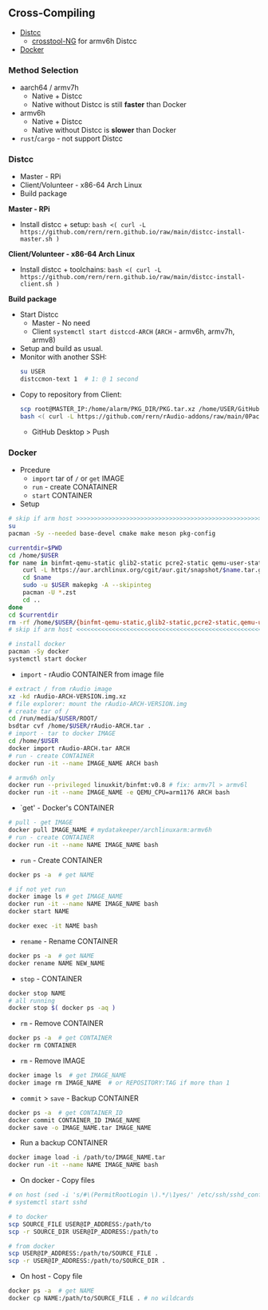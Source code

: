 Cross-Compiling
---
- [Distcc](#distcc)
    - [crosstool-NG](https://github.com/rern/rern.github.io/tree/main/crosstool-NG) for armv6h Distcc
- [Docker](#docker)

### Method Selection
- aarch64 / armv7h
	- Native + Distcc
	- Native without Distcc is still **faster** than Docker
- armv6h
	- Native + Distcc
	- Native without Distcc is **slower** than Docker
- `rust`/`cargo` - not support Distcc

### Distcc
- Master - RPi
- Client/Volunteer - x86-64 Arch Linux
- Build package

**Master - RPi**
- Install distcc + setup: `bash <( curl -L https://github.com/rern/rern.github.io/raw/main/distcc-install-master.sh )`

**Client/Volunteer - x86-64 Arch Linux**
- Install distcc + toolchains: `bash <( curl -L https://github.com/rern/rern.github.io/raw/main/distcc-install-client.sh )`

**Build package**
- Start Distcc
	- Master - No need
	- Client `systemctl start distccd-ARCH` (`ARCH` - armv6h, armv7h, armv8)
- Setup and build as usual.
- Monitor with another SSH: 
	```sh
	su USER
	distccmon-text 1  # 1: @ 1 second
	```
- Copy to repository from Client:
	```sh
	scp root@MASTER_IP:/home/alarm/PKG_DIR/PKG.tar.xz /home/USER/GitHub/rern.github.io/ARCH
	bash <( curl -L https://github.com/rern/rAudio-addons/raw/main/0Packages/repoupdate.sh )	
	```
	- GitHub Desktop > Push

### Docker
- Prcedure
	- `import` tar of  `/` or `get` IMAGE
 	- `run` - create CONATAINER
	- `start` CONTAINER
- Setup
```sh
# skip if arm host >>>>>>>>>>>>>>>>>>>>>>>>>>>>>>>>>>>>>>>>>>>>>>>>>>>>>>>>>>>>>>>>>>>>>
su
pacman -Sy --needed base-devel cmake make meson pkg-config

currentdir=$PWD
cd /home/$USER
for name in binfmt-qemu-static glib2-static pcre2-static qemu-user-static; do # keep order
	curl -L https://aur.archlinux.org/cgit/aur.git/snapshot/$name.tar.gz | sudo -u $USER bsdtar xf -
	cd $name
	sudo -u $USER makepkg -A --skipinteg
	pacman -U *.zst
	cd ..
done
cd $currentdir
rm -rf /home/$USER/{binfmt-qemu-static,glib2-static,pcre2-static,qemu-user-static}
# skip if arm host <<<<<<<<<<<<<<<<<<<<<<<<<<<<<<<<<<<<<<<<<<<<<<<<<<<<<<<<<<<<<<<<<<<<<

# install docker
pacman -Sy docker
systemctl start docker
```

- `import` - rAudio CONTAINER from image file
```sh
# extract / from rAudio image
xz -kd rAudio-ARCH-VERSION.img.xz
# file explorer: mount the rAudio-ARCH-VERSION.img
# create tar of /
cd /run/media/$USER/ROOT/
bsdtar cvf /home/$USER/rAudio-ARCH.tar .
# import - tar to docker IMAGE
cd /home/$USER
docker import rAudio-ARCH.tar ARCH
# run - create CONTAINER
docker run -it --name IMAGE_NAME ARCH bash

# armv6h only
docker run --privileged linuxkit/binfmt:v0.8 # fix: armv7l > armv6l
docker run -it --name IMAGE_NAME -e QEMU_CPU=arm1176 ARCH bash
```

- `get' - Docker's CONTAINER
```sh
# pull - get IMAGE
docker pull IMAGE_NAME # mydatakeeper/archlinuxarm:armv6h
# run - create CONTAINER
docker run -it --name NAME IMAGE_NAME bash
```

- `run` - Create CONTAINER
```sh
docker ps -a  # get NAME

# if not yet run
docker image ls # get IMAGE_NAME
docker run -it --name NAME IMAGE_NAME bash
docker start NAME

docker exec -it NAME bash
```
- `rename` - Rename CONTAINER
```sh
docker ps -a  # get NAME
docker rename NAME NEW_NAME
```
- `stop` - CONTAINER
```sh
docker stop NAME
# all running
docker stop $( docker ps -aq )
```
- `rm` - Remove CONTAINER
```sh
docker ps -a  # get CONTAINER
docker rm CONTAINER
```
- `rm` - Remove IMAGE
```sh
docker image ls  # get IMAGE_NAME
docker image rm IMAGE_NAME  # or REPOSITORY:TAG if more than 1
```
- `commit` > `save` - Backup CONTAINER
```sh
docker ps -a  # get CONTAINER_ID
docker commit CONTAINER_ID IMAGE_NAME
docker save -o IMAGE_NAME.tar IMAGE_NAME
```
- Run a backup CONTAINER
```sh
docker image load -i /path/to/IMAGE_NAME.tar
docker run -it --name NAME IMAGE_NAME bash
```

- On docker - Copy files
```sh
# on host (sed -i 's/#\(PermitRootLogin \).*/\1yes/' /etc/ssh/sshd_config)
# systemctl start sshd

# to docker
scp SOURCE_FILE USER@IP_ADDRESS:/path/to
scp -r SOURCE_DIR USER@IP_ADDRESS:/path/to

# from docker
scp USER@IP_ADDRESS:/path/to/SOURCE_FILE .
scp -r USER@IP_ADDRESS:/path/to/SOURCE_DIR .
```
- On host - Copy file
```sh
docker ps -a  # get NAME
docker cp NAME:/path/to/SOURCE_FILE . # no wildcards
```
